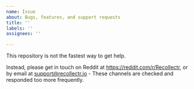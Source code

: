 ```yaml
---
name: Issue
about: Bugs, features, and support requests
title: ''
labels: ''
assignees: ''

---
```


This repository is not the fastest way to get help.

Instead, please get in touch on Reddit at https://reddit.com/r/Recollectr, or by email at support@recollectr.io - These channels are checked and responded too more frequently.
